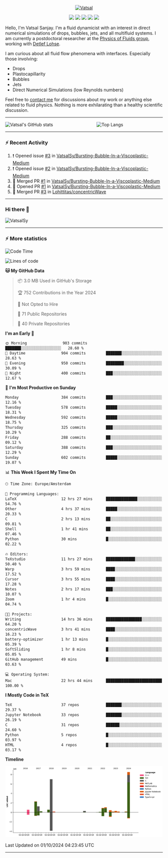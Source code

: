 <center>

[<img alt="Vatsal" width="200px" src="https://www.dropbox.com/s/dxyybgtblo8er6h/Logo_Vatsal_Vector.png?raw=1">](https://www.vatsalsanjay.com)

[<img src="https://img.shields.io/badge/googlescholar-4285F4?&style=for-the-badge&logo=googlescholar&logoColor=white">](https://scholar.google.com/citations?hl=en&user=67aQviYAAAAJ)
[<img src="https://img.shields.io/static/v1.svg?&style=for-the-badge&logo=ResearchGate&label=&message=ResearchGate&logoColor=white&color=green">](https://www.researchgate.net/profile/Vatsal-Sanjay-2)
[<img src="https://img.shields.io/badge/twitter-1DA1F2?&style=for-the-badge&logo=twitter&logoColor=white">](https://twitter.com/VatsalSanjay)
[<img src="https://img.shields.io/badge/linkedin-0A66C2?&style=for-the-badge&logo=linkedin">](https://www.linkedin.com/in/vatsalsanjay/)
[<img src="https://img.shields.io/badge/orcid-A6CE39?&style=for-the-badge&logo=orcid&logoColor=white">](https://orcid.org/0000-0002-4293-6099)

</center>

Hello, I'm Vatsal Sanjay. I'm a fluid dynamicist with an interest in direct numerical simulations of drops, bubbles, jets, and all multifluid systems. I am currently a postdoctoral researcher at the [Physics of Fluids group](https://pof.tnw.utwente.nl), working with [Detlef Lohse](https://en.wikipedia.org/wiki/Detlef_Lohse). 

I am curious about all fluid flow phenomena with interfaces. Especially those involving:

- Drops
- Plastocapillarity
- Bubbles
- Jets
- Direct Numerical Simulations (low Reynolds numbers)

Feel free to [contact me](mailto:contact@vatsalsanjay.com) for discussions about my work or anything else related to fluid physics. Nothing is more exhilarating than a healthy scientific discussion.

<!-- ![Vatsal's GitHub stats](https://github-readme-stats-xi-wine-74.vercel.app/api?username=VatsalSy&show_icons=true&theme=vision-friendly-dark)

![Top Langs](https://github-readme-stats-xi-wine-74.vercel.app/api/top-langs/?username=VatsalSy&layout=compact&theme=vision-friendly-dark) -->

---
<div style="display: flex; justify-content: space-between;">
    <img src="https://github-readme-stats-xi-wine-74.vercel.app/api?username=VatsalSy&show_icons=true&theme=vision-friendly-dark" alt="Vatsal's GitHub stats" style="width: 55%;">
    <img src="https://github-readme-stats-xi-wine-74.vercel.app/api/top-langs/?username=VatsalSy&layout=compact&theme=vision-friendly-dark" alt="Top Langs" style="width: 42%;">
</div>

---

### :zap: Recent Activity

<!--START_SECTION:activity-->
1. ❗ Opened issue [#3](https://github.com/VatsalSy/Bursting-Bubble-In-a-Viscoplastic-Medium/issues/3) in [VatsalSy/Bursting-Bubble-In-a-Viscoplastic-Medium](https://github.com/VatsalSy/Bursting-Bubble-In-a-Viscoplastic-Medium)
2. ❗ Opened issue [#2](https://github.com/VatsalSy/Bursting-Bubble-In-a-Viscoplastic-Medium/issues/2) in [VatsalSy/Bursting-Bubble-In-a-Viscoplastic-Medium](https://github.com/VatsalSy/Bursting-Bubble-In-a-Viscoplastic-Medium)
3. 🎉 Merged PR [#1](https://github.com/VatsalSy/Bursting-Bubble-In-a-Viscoplastic-Medium/pull/1) in [VatsalSy/Bursting-Bubble-In-a-Viscoplastic-Medium](https://github.com/VatsalSy/Bursting-Bubble-In-a-Viscoplastic-Medium)
4. 💪 Opened PR [#1](https://github.com/VatsalSy/Bursting-Bubble-In-a-Viscoplastic-Medium/pull/1) in [VatsalSy/Bursting-Bubble-In-a-Viscoplastic-Medium](https://github.com/VatsalSy/Bursting-Bubble-In-a-Viscoplastic-Medium)
5. 🎉 Merged PR [#3](https://github.com/Lohittitas/concentricWave/pull/3) in [Lohittitas/concentricWave](https://github.com/Lohittitas/concentricWave)
<!--END_SECTION:activity-->
---

### Hi there 👋
<p align="left"> <img src="https://komarev.com/ghpvc/?username=VatsalSy&label=Profile%20views&color=orange&style=for-the-badge" alt="VatsalSy" /> </p>

---
### :zap: More statistics

<!--START_SECTION:waka-->
![Code Time](http://img.shields.io/badge/Code%20Time-364%20hrs%203%20mins-blue)

![Lines of code](https://img.shields.io/badge/From%20Hello%20World%20I%27ve%20Written-23.9%20million%20lines%20of%20code-blue)

**🐱 My GitHub Data** 

> 📦 3.0 MB Used in GitHub's Storage 
 > 
> 🏆 752 Contributions in the Year 2024
 > 
> 🚫 Not Opted to Hire
 > 
> 📜 71 Public Repositories 
 > 
> 🔑 40 Private Repositories 
 > 
**I'm an Early 🐤** 

```text
🌞 Morning                903 commits         ███████░░░░░░░░░░░░░░░░░░   28.60 % 
🌆 Daytime                904 commits         ███████░░░░░░░░░░░░░░░░░░   28.63 % 
🌃 Evening                950 commits         ████████░░░░░░░░░░░░░░░░░   30.09 % 
🌙 Night                  400 commits         ███░░░░░░░░░░░░░░░░░░░░░░   12.67 % 
```
📅 **I'm Most Productive on Sunday** 

```text
Monday                   384 commits         ███░░░░░░░░░░░░░░░░░░░░░░   12.16 % 
Tuesday                  578 commits         █████░░░░░░░░░░░░░░░░░░░░   18.31 % 
Wednesday                592 commits         █████░░░░░░░░░░░░░░░░░░░░   18.75 % 
Thursday                 325 commits         ███░░░░░░░░░░░░░░░░░░░░░░   10.29 % 
Friday                   288 commits         ██░░░░░░░░░░░░░░░░░░░░░░░   09.12 % 
Saturday                 388 commits         ███░░░░░░░░░░░░░░░░░░░░░░   12.29 % 
Sunday                   602 commits         █████░░░░░░░░░░░░░░░░░░░░   19.07 % 
```


📊 **This Week I Spent My Time On** 

```text
🕑︎ Time Zone: Europe/Amsterdam

💬 Programming Languages: 
LaTeX                    12 hrs 27 mins      ██████████████░░░░░░░░░░░   54.76 % 
Other                    4 hrs 37 mins       █████░░░░░░░░░░░░░░░░░░░░   20.33 % 
C                        2 hrs 13 mins       ██░░░░░░░░░░░░░░░░░░░░░░░   09.81 % 
Shell                    1 hr 41 mins        ██░░░░░░░░░░░░░░░░░░░░░░░   07.46 % 
Python                   30 mins             █░░░░░░░░░░░░░░░░░░░░░░░░   02.22 % 

🔥 Editors: 
TeXstudio                11 hrs 27 mins      █████████████░░░░░░░░░░░░   50.40 % 
Warp                     3 hrs 59 mins       ████░░░░░░░░░░░░░░░░░░░░░   17.52 % 
Cursor                   3 hrs 55 mins       ████░░░░░░░░░░░░░░░░░░░░░   17.28 % 
Notes                    2 hrs 17 mins       ███░░░░░░░░░░░░░░░░░░░░░░   10.07 % 
Zoom                     1 hr 4 mins         █░░░░░░░░░░░░░░░░░░░░░░░░   04.74 % 

🐱‍💻 Projects: 
Writing                  14 hrs 36 mins      ████████████████░░░░░░░░░   64.20 % 
concentricWave           3 hrs 41 mins       ████░░░░░░░░░░░░░░░░░░░░░   16.23 % 
battery-optimizer        1 hr 13 mins        █░░░░░░░░░░░░░░░░░░░░░░░░   05.39 % 
SoftSliding              1 hr 8 mins         █░░░░░░░░░░░░░░░░░░░░░░░░   05.05 % 
GitHub management        49 mins             █░░░░░░░░░░░░░░░░░░░░░░░░   03.63 % 

💻 Operating System: 
Mac                      22 hrs 44 mins      █████████████████████████   100.00 % 
```

**I Mostly Code in TeX** 

```text
TeX                      37 repos            ███████░░░░░░░░░░░░░░░░░░   29.37 % 
Jupyter Notebook         33 repos            ███████░░░░░░░░░░░░░░░░░░   26.19 % 
C                        31 repos            ██████░░░░░░░░░░░░░░░░░░░   24.60 % 
Python                   5 repos             █░░░░░░░░░░░░░░░░░░░░░░░░   03.97 % 
HTML                     4 repos             █░░░░░░░░░░░░░░░░░░░░░░░░   03.17 % 
```



**Timeline**

![Lines of Code chart](https://raw.githubusercontent.com/VatsalSy/VatsalSy/main/assets/bar_graph.png)


 Last Updated on 01/10/2024 04:23:45 UTC
<!--END_SECTION:waka-->
---
